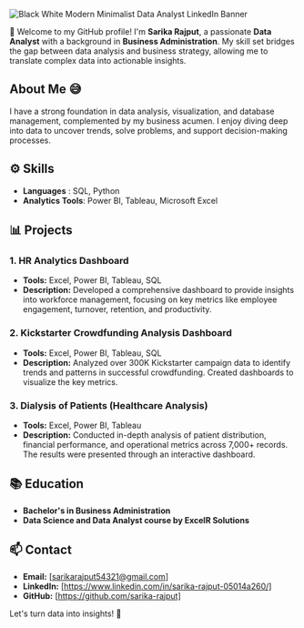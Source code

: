
![Black   White Modern Minimalist Data Analyst LinkedIn Banner](https://github.com/user-attachments/assets/624bed9f-2201-42e2-8cc7-bd5bd5393bc9)

👋 Welcome to my GitHub profile! I'm **Sarika Rajput**, a passionate **Data Analyst** with a background in **Business Administration**. My skill set bridges the gap between data analysis and business strategy, allowing me to translate complex data into actionable insights.

## About Me 😅

I have a strong foundation in data analysis, visualization, and database management, complemented by my business acumen. I enjoy diving deep into data to uncover trends, solve problems, and support decision-making processes.

## ⚙️ Skills

- **Languages** : SQL, Python
- **Analytics Tools**: Power BI, Tableau, Microsoft Excel

## 📊 Projects

### 1. HR Analytics Dashboard
- **Tools:** Excel, Power BI, Tableau, SQL
- **Description:** Developed a comprehensive dashboard to provide insights into workforce management, focusing on key metrics like employee engagement, turnover, retention, and productivity.

### 2. Kickstarter Crowdfunding Analysis Dashboard
- **Tools:** Excel, Power BI, Tableau, SQL
- **Description:** Analyzed over 300K Kickstarter campaign data to identify trends and patterns in successful crowdfunding. Created dashboards to visualize the key metrics.

### 3. Dialysis of Patients (Healthcare Analysis)
- **Tools:** Excel, Power BI, Tableau
- **Description:** Conducted in-depth analysis of patient distribution, financial performance, and operational metrics across 7,000+ records. The results were presented through an interactive dashboard.

## 📚 Education

- **Bachelor's in Business Administration**
- **Data Science and Data Analyst course by ExcelR Solutions**
  
## 📫 Contact

- **Email:** [sarikarajput54321@gmail.com]
- **LinkedIn:** [https://www.linkedin.com/in/sarika-rajput-05014a260/]
- **GitHub:** [https://github.com/sarika-rajput]


Let's turn data into insights! 🚀



